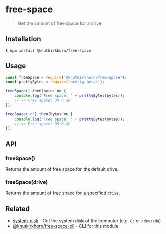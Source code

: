 # free-space

> Get the amount of free space for a drive

## Installation

```
$ npm install @knutkirkhorn/free-space
```

## Usage

```js
const freeSpace = require('@knutkirkhorn/free-space');
const prettyBytes = require('pretty-bytes');

freeSpace().then(bytes => {
    console.log('Free space: ' + prettyBytes(bytes));
    // => Free space: 39.6 GB
});

freeSpace('c').then(bytes => {
    console.log('Free space: ' + prettyBytes(bytes));
    // => Free space: 39.6 GB
});
```

## API

### freeSpace()

Returns the amount of free space for the default drive.

### freeSpace(drive)

Returns the amount of free space for a specified `drive`.

## Related

- [system-disk](https://github.com/knutkirkhorn/system-disk) - Get the system disk of the computer (e.g. `C:` or `/dev/sda`)
- [@knutkirkhorn/free-space-cli](https://github.com/knutkirkhorn/free-space-cli) - CLI for this module
